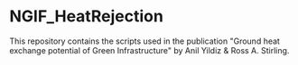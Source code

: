 # NGIF_HeatRejection

This repository contains the scripts used in the publication "Ground heat exchange potential of Green Infrastructure" by Anil Yildiz & Ross A. Stirling.